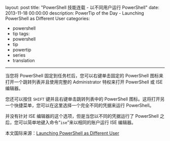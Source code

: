﻿layout: post
title: "PowerShell 技能连载 - 以不同用户运行 PowerShell"
date: 2013-11-18 00:00:00
description: PowerTip of the Day - Launching PowerShell as Different User
categories:
- powershell
- tip
tags:
- powershell
- tip
- powertip
- series
- translation
---
当您将 PowerShell 固定到任务栏后，您可以右键单击固定的 PowerShell 图标来打开一个跳转列表并且使用完整的 Administrator 特权来打开 PowerShell 或 ISE 编辑器。

您还可以按住 `SHIFT` 键并且右键单击跳转列表中的 PowerShell 图标。这将打开另一个快捷菜单，您可以在这里选择一个完全不同的凭据来运行 PowerShell。

并没有针对 ISE 编辑器的这个选项，但是当您以不同的凭据运行了 PowerShell 之后，您可以简单地键入命令“`ise`”来以相同的账户运行 ISE 编辑器。

<!--more-->
本文国际来源：[Launching PowerShell as Different User](http://powershell.com/cs/blogs/tips/archive/2013/11/18/launching-powershell-as-different-user.aspx)
